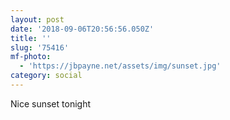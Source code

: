 ```yaml
---
layout: post
date: '2018-09-06T20:56:56.050Z'
title: ''
slug: '75416'
mf-photo:
  - 'https://jbpayne.net/assets/img/sunset.jpg'
category: social
---
```

Nice sunset tonight
